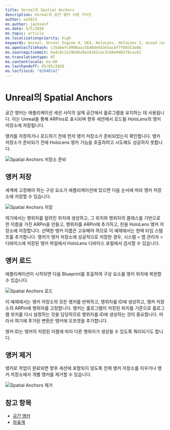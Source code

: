```yaml
---
title: Unreal의 Spatial Anchors
description: Unreal의 공간 앵커 사용 가이드
author: sw5813
ms.author: jacksonf
ms.date: 5/5/2020
ms.topic: article
ms.localizationpriority: high
keywords: Unreal, Unreal Engine 4, UE4, HoloLens, HoloLens 2, mixed reality, 개발, 기능, 설명서, 가이드, 홀로그램, 공간 앵커
ms.openlocfilehash: c35d8efc9998aac5b40de833e5acbf7f80353e6b
ms.sourcegitcommit: ba4c8c2a19bd6a9a181b2cec3cb8e0402f8cac62
ms.translationtype: HT
ms.contentlocale: ko-KR
ms.lasthandoff: 05/05/2020
ms.locfileid: "82840142"
---
```

# <a name="spatial-anchors-in-unreal"></a>Unreal의 Spatial Anchors

공간 앵커는 애플리케이션 세션 사이의 실제 공간에서 홀로그램을 유지하는 데 사용됩니다.  이는 Unreal을 통해 ARPins로 표시되며 향후 세션에서 로드될 HoloLens의 앵커 저장소에 저장됩니다. 

앵커를 저장하거나 로드하기 전에 먼저 앵커 저장소가 준비되었는지 확인합니다.  앵커 저장소가 준비되기 전에 HoloLens 앵커 기능을 호출하려고 시도해도 성공하지 못합니다.  

![Spatial Anchors 저장소 준비](images/unreal-spatialanchors-store-ready.PNG)

## <a name="save-anchors"></a>앵커 저장

세계에 고정해야 하는 구성 요소가 애플리케이션에 있으면 다음 순서에 따라 앵커 저장소에 저장할 수 있습니다. 

![Spatial Anchors 저장](images/unreal-spatialanchors-save.PNG)

여기에서는 행위자를 알려진 위치에 생성하고, 그 위치와 행위자의 클래스를 기반으로 한 이름을 가진 ARPin을 만들고, 행위자를 ARPin에 추가하고, 핀을 HoloLens 앵커 저장소에 저장합니다.  선택한 앵커 이름은 고유해야 하므로 이 예제에서는 현재 타임 스탬프를 추가합니다.  앵커가 앵커 저장소에 성공적으로 저장한 경우, 시스템 > 맵 관리자 > 디바이스에 저장된 앵커 파일에서 HoloLens 디바이스 포털에서 검사할 수 있습니다. 

## <a name="load-anchors"></a>앵커 로드

애플리케이션이 시작되면 다음 Blueprint를 호출하여 구성 요소를 앵커 위치에 복원할 수 있습니다.

![Spatial Anchors 로드](images/unreal-spatialanchors-load.PNG)

이 예제에서는 앵커 저장소의 모든 앵커를 반복하고, 행위자를 ID에 생성하고, 앵커 저장소의 ARPin에 행위자를 고정합니다.  앵커는 홀로그램이 저장된 위치를 기준으로 홀로그램 위치를 다시 설정하는 것을 담당하므로 행위자를 ID에 생성하는 것이 중요합니다. 따라서 여기에 추가된 변환은 앵커에 오프셋을 추가합니다. 

앵커 ID는 앵커의 저장된 이름에 따라 다른 행위자가 생성될 수 있도록 쿼리되기도 합니다. 

## <a name="remove-anchors"></a>앵커 제거 

앵커로 작업이 완료되면 향후 세션에 포함되지 않도록 전체 앵커 저장소를 지우거나 앵커 저장소에서 개별 앵커를 제거할 수 있습니다. 

![Spatial Anchors 제거](images/unreal-spatialanchors-remove.PNG)

## <a name="see-also"></a>참고 항목
* [공간 앵커](spatial-anchors.md)
* [좌표계](coordinate-systems.md)
